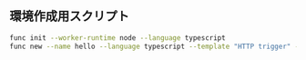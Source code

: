 ## 環境作成用スクリプト

```bash
func init --worker-runtime node --language typescript
func new --name hello --language typescript --template "HTTP trigger" --authlevel anonymous
```